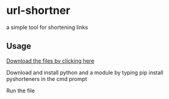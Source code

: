 # url-shortner
a simple tool for shortening links
## Usage



<a href="https://github.com/Vishistt/url-shortner/archive/refs/heads/main.zip">Download the files by clicking here</a>


Download and install python and a module by typing pip install  pyshorteners in the cmd prompt


Run the file







